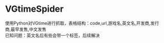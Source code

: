 # VGtimeSpider
使用Python对VGtime进行抓取，表格结构：code,url,游戏名,英文名,开发商,发行商,最早发售,中文发售  
已知问题：英文名后有些会带一个标签，后续解决
